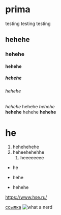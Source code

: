 # prima
testing testing testing
## hehehe
### hehehe
#### hehehe
##### hehehe
###### hehehe
*hehehe* hehehe
_hehehe_  
**hehehe** hehehe __hehehe__

# he

1. hehehehehe
2. heheehehehhe
	1. heeeeeeee
	
+ he
- hehe
* hehehe

https://www.hse.ru/

[ссылка](https://www.hse.ru/ "комментарий")
![](https://cdn.miramax.com/media/assets/108_velvetgoldmine.jpg "what a nerd")
